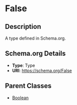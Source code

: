 # False

## Description
A type defined in Schema.org.

## Schema.org Details
- **Type**: Type
- **URI**: https://schema.org/False

## Parent Classes
- [Boolean](../Boolean.md)


